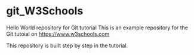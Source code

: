 # git_W3Schools
Hello World repository for Git tutorial
This is an example repository for the Git tutoial on https://www.w3schools.com

This repository is built step by step in the tutorial.
